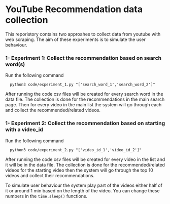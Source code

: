 # YouTube Recommendation data collection
This reporistory contains two approahes to collect data from youtube with web scraping. The aim of these experiments is to 
simulate the user behaviour.
### 1- Experiment 1: Collect the recommendation based on search word(s)
Run the following command
```
  python3 code/experiment_1.py "['search_word_1','search_word_2']"
```
After running the code csv files will be created for every search word in the data file. The collection is done for the recommendations in the main search page. Then for every video in the main list the system will go through each and collect
the recommended/related videos. 
### 1- Experiment 2: Collect the recommendation based on starting with a video_id
Run the following command
```
  python3 code/experiment_2.py "['video_id_1','video_id_2']"
```
After running the code csv files will be created for every video in the list and it will be in the data file. The collection is done
for the recommended/related videos for the starting video then the system will go through the top 10 videos and collect their recommendations.


To simulate user behaviour the system play part of the videos either half of it or around 1 min based on the length of the video. You can change
these numbers in the ```time.sleep()``` functions.